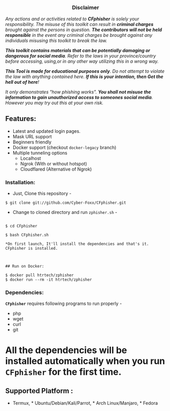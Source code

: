 <!-- CFphisher -->


##

<h3><p align="center">Disclaimer</p></h3>

<i>Any actions and or activities related to <b>CFphisher</b> is solely your responsibility. The misuse of this toolkit can result in <b>criminal charges</b> brought against the persons in question. <b>The contributors will not be held responsible</b> in the event any criminal charges be brought against any individuals misusing this toolkit to break the law.

<b>This toolkit contains materials that can be potentially damaging or dangerous for social media</b>. Refer to the laws in your province/country before accessing, using,or in any other way utilizing this in a wrong way.

<b>This Tool is made for educational purposes only</b>. Do not attempt to violate the law with anything contained here. <b>If this is your intention, then Get the hell out of here</b>!

It only demonstrates "how phishing works". <b>You shall not misuse the information to gain unauthorized access to someones social media</b>. However you may try out this at your own risk.</i>

##


## Features: 

- Latest and updated login pages.
- Mask URL support 
- Beginners friendly
- Docker support (checkout `docker-legacy` branch)
- Multiple tunneling options
  - Localhost
  - Ngrok (With or without hotspot)
  - Cloudflared (Alternative of Ngrok)





### Installation:

- Just, Clone this repository -
```
$ git clone git://github.com/Cyber-Foxx/CFphisher.git
```

- Change to cloned directory and run `zphisher.sh` -
```

$ cd CFphisher

$ bash CFphisher.sh

*On first launch, It'll install the dependencies and that's it. CFphisher is installed.



## Run on Docker:

$ docker pull htrtech/zphisher
$ docker run --rm -it htrtech/zphisher
```


### Dependencies:

**`CFphisher`** requires following programs to run properly -

- php
- wget
- curl
- git


# All the dependencies will be installed automatically when you run `CFphisher` for the first time.

## Supported Platform :
 * Termux, * Ubuntu/Debian/Kali/Parrot, * Arch Linux/Manjaro, * Fedora
